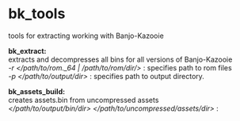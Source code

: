 # bk_tools
tools for extracting working with Banjo-Kazooie

**bk_extract:**  
extracts and decompresses all bins for all versions of Banjo-Kazooie  
*-r </path/to/rom._64 | /path/to/rom/dir/>* : specifies path to rom files  
*-p </path/to/output/dir>* : specifies path to output directory.

**bk_assets_build:**  
creates assets.bin from uncompressed assets  
*</path/to/output/bin/dir> </path/to/uncompressed/assets/dir>* : 
